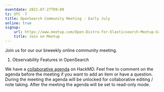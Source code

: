 ```yaml
---
eventdate: 2021-07-27T09:00
tz: UTC -7
title: OpenSearch Community Meeting - Early July
online: true
signup:
    url: https://www.meetup.com/Open-Distro-for-Elasticsearch-Meetup-Group/events/thmcwrycckbjc/
    title: Join on Meetup
---
```


Join us for our our biweekly online community meeting. 

1. Observability Features in OpenSearch


We have a [collaborative agenda](https://hackmd.io/g7uzgBAgRZGXD1av3tovtQ) on HackMD. Feel free to comment on the agenda before the meeting if you want to add an item or have a question. During the meeting the agenda will be unlocked for collaborative editing / note taking. After the meeting the agenda will be set to read-only mode. 
